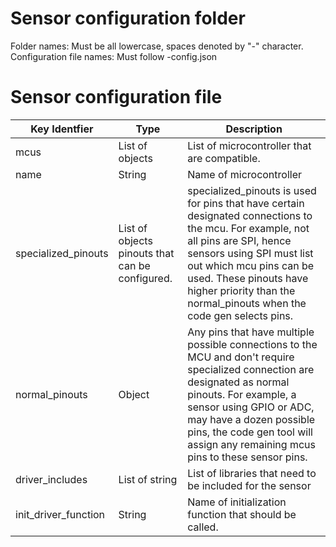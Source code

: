 # Sensor configuration folder

Folder names: Must be all lowercase, spaces denoted by "-" character. 
Configuration file names: Must follow <folder-name>-config.json

# Sensor configuration file
|Key Identfier|Type|Description|
|-|-|-|
|mcus| List of objects | List of microcontroller that are compatible.
|name| String | Name of microcontroller|
|specialized_pinouts| List of objects pinouts that can be configured.  | specialized_pinouts is used for pins that have certain designated connections to the mcu. For example, not all pins are SPI, hence sensors using SPI must list out which mcu pins can be used. These pinouts have higher priority than the normal_pinouts when the code gen selects pins.
|normal_pinouts| Object| Any pins that have multiple possible connections to the MCU and don't require specialized connection are designated as normal pinouts. For example, a sensor using GPIO or ADC, may have a dozen possible pins, the code gen tool will assign any remaining mcus pins to these sensor pins.
|driver_includes| List of string| List of libraries that need to be included for the sensor|
|init_driver_function| String| Name of initialization function that should be called.
